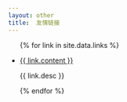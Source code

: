 ```yaml
---
layout: other
title:  友情链接
---
```


<ul>
    {% for link in site.data.links %}
    <li>
        <p><a href="{{ link.url }}" title="{{ link.title }}" target="_blank">{{ link.content }}</a></p>
        <p>{{ link.desc }}</p>
    </li>
    {% endfor %}
</ul>
